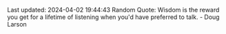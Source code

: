 Last updated: 2024-04-02 19:44:43
Random Quote: Wisdom is the reward you get for a lifetime of listening when you'd have preferred to talk. - Doug Larson